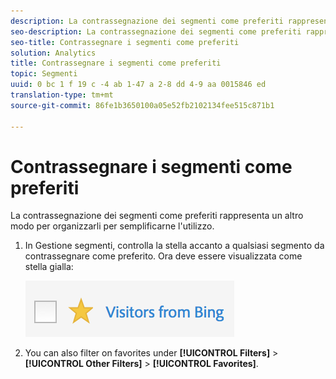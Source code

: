 ```yaml
---
description: La contrassegnazione dei segmenti come preferiti rappresenta un altro modo per organizzarli per semplificarne l'utilizzo.
seo-description: La contrassegnazione dei segmenti come preferiti rappresenta un altro modo per organizzarli per semplificarne l'utilizzo.
seo-title: Contrassegnare i segmenti come preferiti
solution: Analytics
title: Contrassegnare i segmenti come preferiti
topic: Segmenti
uuid: 0 bc 1 f 19 c -4 ab 1-47 a 2-8 dd 4-9 aa 0015846 ed
translation-type: tm+mt
source-git-commit: 86fe1b3650100a05e52fb2102134fee515c871b1

---
```



# Contrassegnare i segmenti come preferiti

La contrassegnazione dei segmenti come preferiti rappresenta un altro modo per organizzarli per semplificarne l'utilizzo.

1. In Gestione segmenti, controlla la stella accanto a qualsiasi segmento da contrassegnare come preferito. Ora deve essere visualizzata come stella gialla:

   ![](assets/favorites.png)

1. You can also filter on favorites under **[!UICONTROL Filters]** &gt; **[!UICONTROL Other Filters]** &gt; **[!UICONTROL Favorites]**.
